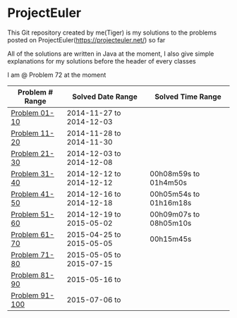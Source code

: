 ProjectEuler
============

This Git repository created by me(Tiger) is my solutions to the problems posted on ProjectEuler(https://projecteuler.net/) so far

All of the solutions are written in Java at the moment, I also give simple explanations for my solutions before the header of every classes


I am @ Problem 72 at the moment


|   Problem # Range |  Solved Date Range  |  Solved Time  Range |
| ------------- | ------------- | ------------- |
|   [Problem 01-10](https://github.com/tiger1993118/ProjectEuler/tree/master/ProjectEuler/src/Problem01to10)  | 2014-11-27 to 2014-12-03 | |
|   [Problem 11-20](https://github.com/tiger1993118/ProjectEuler/tree/master/ProjectEuler/src/Problem11to20)  | 2014-11-28 to 2014-11-30 | |
|   [Problem 21-30](https://github.com/tiger1993118/ProjectEuler/tree/master/ProjectEuler/src/Problem21to30)  | 2014-12-03 to 2014-12-08 | |
|   [Problem 31-40](https://github.com/tiger1993118/ProjectEuler/tree/master/ProjectEuler/src/Problem31to40)  | 2014-12-12 to 2014-12-12 |00h08m59s to 01h4m50s|
|   [Problem 41-50](https://github.com/tiger1993118/ProjectEuler/tree/master/ProjectEuler/src/Problem41to50)  | 2014-12-16 to 2014-12-18 |00h05m54s to 01h16m18s|
|   [Problem 51-60](https://github.com/tiger1993118/ProjectEuler/tree/master/ProjectEuler/src/Problem51to60)  | 2014-12-19 to 2015-05-02|00h09m07s to 08h05m10s|
|   [Problem 61-70](https://github.com/tiger1993118/ProjectEuler/tree/master/ProjectEuler/src/Problem61to70)  | 2015-04-25 to 2015-05-05 |00h15m45s|
|   [Problem 71-80](https://github.com/tiger1993118/ProjectEuler/tree/master/ProjectEuler/src/Problem71to80)  | 2015-05-05 to  2015-07-15||
|   [Problem 81-90](https://github.com/tiger1993118/ProjectEuler/tree/master/ProjectEuler/src/Problem81to90)  | 2015-05-16 to  ||
|   [Problem 91-100](https://github.com/tiger1993118/ProjectEuler/tree/master/ProjectEuler/src/Problem91to100)  | 2015-07-06 to  ||






